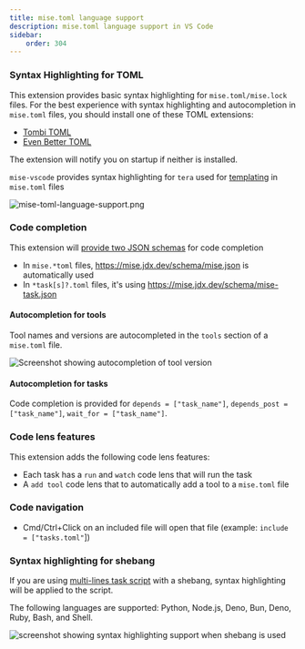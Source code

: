 ```yaml
---
title: mise.toml language support
description: mise.toml language support in VS Code
sidebar:
    order: 304
---
```


### Syntax Highlighting for TOML

This extension provides basic syntax highlighting for `mise.toml/mise.lock` files.
For the best experience with syntax highlighting and autocompletion in `mise.toml` files, you should install one of these TOML extensions:

- [Tombi TOML](https://marketplace.visualstudio.com/items?itemName=tombi-toml.tombi)
- [Even Better TOML](https://marketplace.visualstudio.com/items?itemName=tamasfe.even-better-toml)

The extension will notify you on startup if neither is installed.

`mise-vscode` provides syntax highlighting for `tera` used for
[templating](https://mise.jdx.dev/templates.html) in `mise.toml` files

![mise-toml-language-support.png](../../../assets/mise-toml-language-support.png)

### Code completion

This extension will
[provide two JSON schemas](https://marketplace.visualstudio.com/items?itemName=tamasfe.even-better-toml#completion-and-validation-with-json-schema)
for code completion

- In `mise.*toml` files, https://mise.jdx.dev/schema/mise.json is automatically
  used
- In `*task[s]?.toml` files, it's using https://mise.jdx.dev/schema/mise-task.json

#### Autocompletion for tools 

Tool names and versions are autocompleted in the `tools` section of a `mise.toml` file.

![Screenshot showing autocompletion of tool version](./autocomplete-tool-version.png)

#### Autocompletion for tasks

Code completion is provided for `depends = ["task_name"]`, `depends_post = ["task_name"]`, `wait_for = ["task_name"]`.

### Code lens features

This extension adds the following code lens features:

- Each task has a `run` and `watch` code lens that will run the task
- A `add tool` code lens that to automatically add a tool to a `mise.toml` file

### Code navigation

- Cmd/Ctrl+Click on an included file will open that file (example:
  `include = ["tasks.toml"`])

### Syntax highlighting for shebang

If you are using [multi-lines task script](https://mise.jdx.dev/tasks/toml-tasks.html#shell-shebang) with a shebang, syntax highlighting will be applied to the script.

The following languages are supported: Python, Node.js, Deno, Bun, Deno, Ruby, Bash, and Shell.

![screenshot showing syntax highlighting support when shebang is used](./syntax-highlighting-shebang.png)
